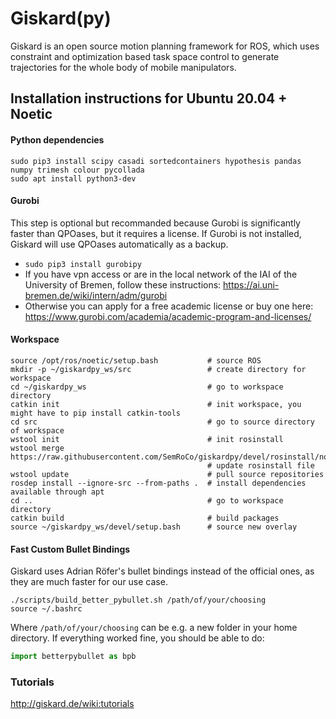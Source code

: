 # Giskard(py)
Giskard is an open source motion planning framework for ROS, which uses constraint and optimization based task space control to generate trajectories for the whole body of mobile manipulators.

## Installation instructions for Ubuntu 20.04 + Noetic

#### Python dependencies
```
sudo pip3 install scipy casadi sortedcontainers hypothesis pandas numpy trimesh colour pycollada
sudo apt install python3-dev 
```

#### Gurobi
This step is optional but recommanded because Gurobi is significantly faster than QPOases, but it requires a license.
If Gurobi is not installed, Giskard will use QPOases automatically as a backup.
   - ```sudo pip3 install gurobipy```
   - If you have vpn access or are in the local network of the IAI of the University of Bremen, follow these instructions: https://ai.uni-bremen.de/wiki/intern/adm/gurobi
   - Otherwise you can apply for a free academic license or buy one here: https://www.gurobi.com/academia/academic-program-and-licenses/

#### Workspace
```
source /opt/ros/noetic/setup.bash           # source ROS
mkdir -p ~/giskardpy_ws/src                 # create directory for workspace
cd ~/giskardpy_ws                           # go to workspace directory
catkin init                                 # init workspace, you might have to pip install catkin-tools
cd src                                      # go to source directory of workspace
wstool init                                 # init rosinstall
wstool merge https://raw.githubusercontent.com/SemRoCo/giskardpy/devel/rosinstall/noetic.rosinstall
                                            # update rosinstall file
wstool update                               # pull source repositories
rosdep install --ignore-src --from-paths .  # install dependencies available through apt
cd ..                                       # go to workspace directory
catkin build                                # build packages
source ~/giskardpy_ws/devel/setup.bash      # source new overlay
```

#### Fast Custom Bullet Bindings
Giskard uses Adrian Röfer's bullet bindings instead of the official ones, as they are much faster for our use case.
```
./scripts/build_better_pybullet.sh /path/of/your/choosing
source ~/.bashrc
```
Where `/path/of/your/choosing` can be e.g. a new folder in your home directory.
If everything worked fine, you should be able to do:
```python
import betterpybullet as bpb
```

### Tutorials
http://giskard.de/wiki:tutorials

